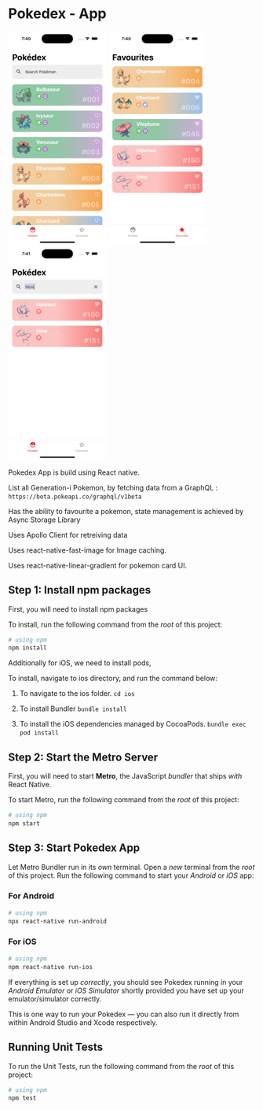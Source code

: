 
# Pokedex - App

<p float="left">
  <img src="https://github.com/flloyddsouza/pokedexApp/blob/master/src/Assets/screenshot1.png?raw=true" width="200"/>
  <img src="https://github.com/flloyddsouza/pokedexApp/blob/master/src/Assets/screenshot2.png?raw=true" width="200"/> 
  <img src="https://github.com/flloyddsouza/pokedexApp/blob/master/src/Assets/screenshot3.png?raw=true" width="200"/>
</p>

Pokedex App is build using React native.

List all Generation-i Pokemon, by fetching data from a GraphQL : `https://beta.pokeapi.co/graphql/v1beta`

Has the ability to favourite a pokemon, state management is achieved by Async Storage Library

Uses Apollo Client for retreiving data

Uses react-native-fast-image for Image caching.

Uses react-native-linear-gradient for pokemon card UI.


## Step 1: Install npm packages 

First, you will need to install npm packages

To install, run the following command from the _root_ of this project:

```bash
# using npm
npm install

```
Additionally for iOS, we need to install pods, 

To install, navigate to ios directory, and run the command below:

1. To navigate to the ios folder.
``` cd ios ``` 

2. To install Bundler
```bundle install ``` 

3. To install the iOS dependencies managed by CocoaPods.
```bundle exec pod install``` 
 

## Step 2: Start the Metro Server

First, you will need to start **Metro**, the JavaScript _bundler_ that ships _with_ React Native.

To start Metro, run the following command from the _root_ of this project:

```bash
# using npm
npm start

```

## Step 3: Start Pokedex App

Let Metro Bundler run in its _own_ terminal. Open a _new_ terminal from the _root_ of this project. Run the following command to start your _Android_ or _iOS_ app:

### For Android

```bash
# using npm
npx react-native run-android

```

### For iOS

```bash
# using npm
npm react-native run-ios

```

If everything is set up _correctly_, you should see Pokedex running in your _Android Emulator_ or _iOS Simulator_ shortly provided you have set up your emulator/simulator correctly.

This is one way to run your Pokedex — you can also run it directly from within Android Studio and Xcode respectively.

## Running Unit Tests

To run the Unit Tests, run the following command from the _root_ of this project:

```bash
# using npm
npm test

```

